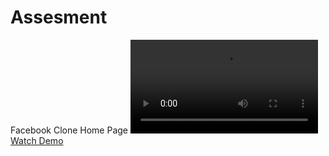 # Assesment
Facebook Clone Home Page
[![ Watch Demo](https://youtu.be/91hA__ySnpk.mp4)](https://youtu.be/91hA__ySnpk)
